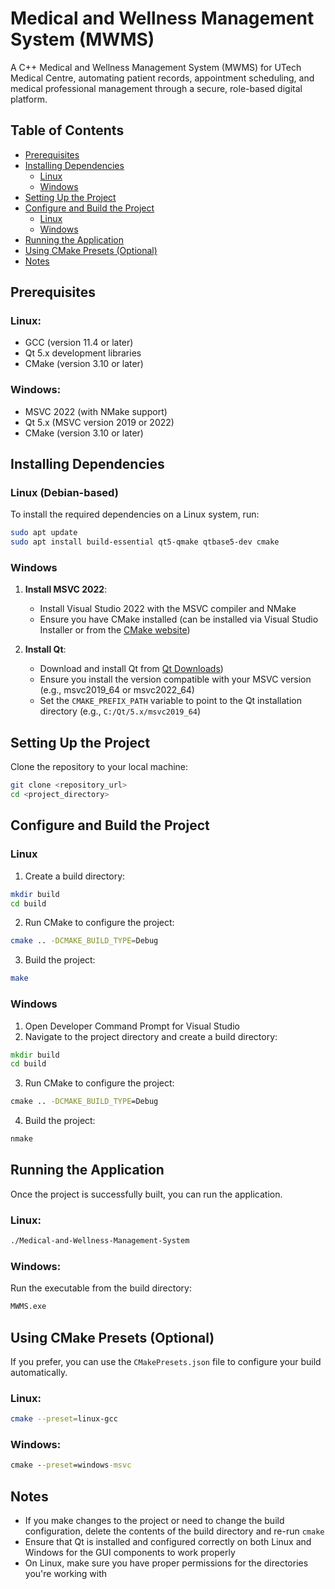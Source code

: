 # Medical and Wellness Management System (MWMS)

A C++ Medical and Wellness Management System (MWMS) for UTech Medical Centre, automating patient records, appointment scheduling, and medical professional management through a secure, role-based digital platform.

## Table of Contents
- [Prerequisites](#prerequisites)
- [Installing Dependencies](#installing-dependencies)
  - [Linux](#linux)
  - [Windows](#windows)
- [Setting Up the Project](#setting-up-the-project)
- [Configure and Build the Project](#configure-and-build-the-project)
  - [Linux](#linux-1)
  - [Windows](#windows-1)
- [Running the Application](#running-the-application)
- [Using CMake Presets (Optional)](#using-cmake-presets-optional)
- [Notes](#notes)

## Prerequisites

### Linux:
- GCC (version 11.4 or later)
- Qt 5.x development libraries
- CMake (version 3.10 or later)

### Windows:
- MSVC 2022 (with NMake support)
- Qt 5.x (MSVC version 2019 or 2022)
- CMake (version 3.10 or later)

## Installing Dependencies

### Linux (Debian-based)
To install the required dependencies on a Linux system, run:
```bash
sudo apt update
sudo apt install build-essential qt5-qmake qtbase5-dev cmake
```

### Windows
1. **Install MSVC 2022**:
   - Install Visual Studio 2022 with the MSVC compiler and NMake
   - Ensure you have CMake installed (can be installed via Visual Studio Installer or from the [CMake website](https://cmake.org/))

2. **Install Qt**:
   - Download and install Qt from [Qt Downloads](https://www.qt.io/download))
   - Ensure you install the version compatible with your MSVC version (e.g., msvc2019_64 or msvc2022_64)
   - Set the `CMAKE_PREFIX_PATH` variable to point to the Qt installation directory (e.g., `C:/Qt/5.x/msvc2019_64`)

## Setting Up the Project

Clone the repository to your local machine:
```bash
git clone <repository_url>
cd <project_directory>
```

## Configure and Build the Project

### Linux
1. Create a build directory:
```bash
mkdir build
cd build
```

2. Run CMake to configure the project:
```bash
cmake .. -DCMAKE_BUILD_TYPE=Debug
```

3. Build the project:
```bash
make
```

### Windows
1. Open Developer Command Prompt for Visual Studio
2. Navigate to the project directory and create a build directory:
```cmd
mkdir build
cd build
```

3. Run CMake to configure the project:
```cmd
cmake .. -DCMAKE_BUILD_TYPE=Debug
```

4. Build the project:
```cmd
nmake
```

## Running the Application

Once the project is successfully built, you can run the application.

### Linux:
```bash
./Medical-and-Wellness-Management-System
```

### Windows:
Run the executable from the build directory:
```cmd
MWMS.exe
```

## Using CMake Presets (Optional)

If you prefer, you can use the `CMakePresets.json` file to configure your build automatically.

### Linux:
```bash
cmake --preset=linux-gcc
```

### Windows:
```cmd
cmake --preset=windows-msvc
```

## Notes
- If you make changes to the project or need to change the build configuration, delete the contents of the build directory and re-run `cmake`
- Ensure that Qt is installed and configured correctly on both Linux and Windows for the GUI components to work properly
- On Linux, make sure you have proper permissions for the directories you're working with
